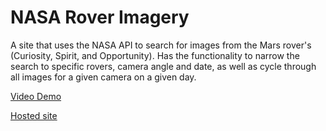 # NASA Rover Imagery

A site that uses the NASA API to search for images from the Mars rover's (Curiosity, Spirit, and Opportunity). Has the functionality to narrow the search to specific rovers, camera angle and date, as well as cycle through all images for a given camera on a given day.

[Video Demo](https://www.youtube.com/watch?v=72wUfsAypfk)

[Hosted site](http://russellafisher.github.io/)



